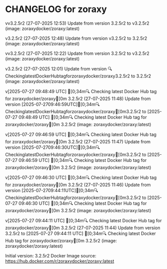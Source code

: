 CHANGELOG for zoraxy
===================
vv3.2.5r2 (27-07-2025 12:53)
    Update from version 3.2.5r2 to v3.2.5r2 (image: zoraxydocker/zoraxy:latest)


v3.2.5r2 (27-07-2025 12:48)
    Update from version v3.2.5r2 to 3.2.5r2 (image: zoraxydocker/zoraxy:latest)


vv3.2.5r2 (27-07-2025 12:22)
    Update from version 3.2.5r2 to v3.2.5r2 (image: zoraxydocker/zoraxy:latest)


v3.2.5r2 (27-07-2025 12:01)
    Update from version 🔍CheckinglatestDockerHubtagforzoraxydocker/zoraxy3.2.5r2 to 3.2.5r2 (image: zoraxydocker/zoraxy:latest)


v[2025-07-27 09:48:49 UTC] [0;34m🔍 Checking latest Docker Hub tag for zoraxydocker/zoraxy[0m
3.2.5r2 (27-07-2025 11:48)
    Update from version [2025-07-2709:46:59UTC][0;34m🔍CheckinglatestDockerHubtagforzoraxydocker/zoraxy[0m3.2.5r2 to [2025-07-27 09:48:49 UTC] [0;34m🔍 Checking latest Docker Hub tag for zoraxydocker/zoraxy[0m
3.2.5r2 (image: zoraxydocker/zoraxy:latest)


v[2025-07-27 09:46:59 UTC] [0;34m🔍 Checking latest Docker Hub tag for zoraxydocker/zoraxy[0m
3.2.5r2 (27-07-2025 11:47)
    Update from version [2025-07-2709:46:30UTC][0;34m🔍CheckinglatestDockerHubtagforzoraxydocker/zoraxy[0m3.2.5r2 to [2025-07-27 09:46:59 UTC] [0;34m🔍 Checking latest Docker Hub tag for zoraxydocker/zoraxy[0m
3.2.5r2 (image: zoraxydocker/zoraxy:latest)


v[2025-07-27 09:46:30 UTC] [0;34m🔍 Checking latest Docker Hub tag for zoraxydocker/zoraxy[0m
3.2.5r2 (27-07-2025 11:46)
    Update from version [2025-07-2709:44:11UTC][0;34m🔍CheckinglatestDockerHubtagforzoraxydocker/zoraxy[0m3.2.5r2 to [2025-07-27 09:46:30 UTC] [0;34m🔍 Checking latest Docker Hub tag for zoraxydocker/zoraxy[0m
3.2.5r2 (image: zoraxydocker/zoraxy:latest)


v[2025-07-27 09:44:11 UTC] [0;34m🔍 Checking latest Docker Hub tag for zoraxydocker/zoraxy[0m
3.2.5r2 (27-07-2025 11:44)
    Update from version 3.2.5r2 to [2025-07-27 09:44:11 UTC] [0;34m🔍 Checking latest Docker Hub tag for zoraxydocker/zoraxy[0m
3.2.5r2 (image: zoraxydocker/zoraxy:latest)



Initial version: 3.2.5r2
Docker Image source: https://hub.docker.com/r/zoraxydocker/zoraxy:latest

